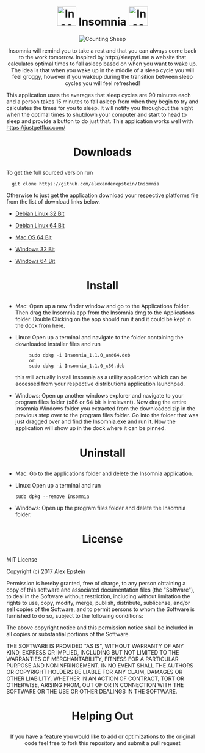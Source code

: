 # <h1 align="center"> <img src="https://github.com/alexanderepstein/Insomnia/blob/master/sleep_github.png" alt="Insomnia Logo" style="width:50px;height:50px;"> <label style="text-align:center"> Insomnia </label> <img src="https://github.com/alexanderepstein/Insomnia/blob/master/sleep_github.png" alt="Insomnia Logo" style="width:50px;height:50px;"> </h1>

<p align="center"><img  src="https://github.com/alexanderepstein/Insomnia/blob/master/giphy.gif" alt="Counting Sheep"></p>

<p align="center">
Insomnia will remind you to take a rest and that you can always come back to the work tomorrow.
Inspired by http://sleepyti.me a website that calculates optimal times to fall asleep based on when you want to wake up.
The idea is that when you wake up in the middle of a sleep cycle you will feel groggy, however if you wakeup during the
transition between sleep cycles you will feel refreshed!

This application uses the averages that sleep cycles are 90 minutes each and a person takes 15 minutes to fall asleep from when they begin to try and calculates the times for you to sleep. It will notify you throughout the night when the optimal times to shutdown your computer and start to head to sleep and provide a button to do just that. This application works well with https://justgetflux.com/  
</p>

# <p align="center" > Downloads </p>
To get the full sourced version run

      git clone https://github.com/alexanderepstein/Insomnia

Otherwise to just get the application download your respective platforms file from the list of download links below.

* <a href="https://goo.gl/bqXCmt">Debian Linux 32 Bit</a>

* <a href="https://goo.gl/FbHvLh">Debian Linux 64 Bit</a> 

* <a href="https://goo.gl/jMa9a5">Mac OS 64 Bit</a>

* <a href="https://goo.gl/bB61tc">Windows 32 Bit</a> 

* <a href="https://goo.gl/NuzRQ0">Windows 64 Bit</a> 

# <p align="center" > Install </p>

* Mac: Open up a new finder window and go to the Applications folder. Then drag the Insomnia.app from the Insomnia dmg to the Applications folder. Double Clicking on the app should run it and it could be kept in the dock from here.

* Linux: Open up a terminal and navigate to the folder containing the downloaded installer files and run

           sudo dpkg -i Insomnia_1.1.0_amd64.deb
           or
           sudo dpkg -i Insomnia_1.1.0_x86.deb
  this will actually install Insomnia as a utility application which can be accessed from your respective distributions application launchpad.

* Windows: Open up another windows explorer and navigate to your program files folder (x86 or 64 bit is irrelevant).  Now drag the entire Insomnia Windows folder you extracted  from the downloaded zip in the previous step over to the program files folder. Go into the folder that was just dragged over and find the Insomnia.exe and run it. Now the application will show up in the dock where it can be pinned.

# <p align="center" > Uninstall </p>

* Mac: Go to the applications folder and delete the Insomnia application.

* Linux: Open up a terminal and run

      sudo dpkg --remove Insomnia

* Windows: Open up the program files folder and delete the Insomnia folder.


# <p align="center" > License</p>

MIT License

Copyright (c) 2017 Alex Epstein

Permission is hereby granted, free of charge, to any person obtaining a copy of this software and associated documentation files (the "Software"), to deal in the Software without restriction, including without limitation the rights to use, copy, modify, merge, publish, distribute, sublicense, and/or sell copies of the Software, and to permit persons to whom the Software is furnished to do so, subject to the following conditions:

The above copyright notice and this permission notice shall be included in all copies or substantial portions of the Software.

THE SOFTWARE IS PROVIDED "AS IS", WITHOUT WARRANTY OF ANY KIND, EXPRESS OR IMPLIED, INCLUDING BUT NOT LIMITED TO THE WARRANTIES OF MERCHANTABILITY, FITNESS FOR A PARTICULAR PURPOSE AND NONINFRINGEMENT. IN NO EVENT SHALL THE AUTHORS OR COPYRIGHT HOLDERS BE LIABLE FOR ANY CLAIM, DAMAGES OR OTHER LIABILITY, WHETHER IN AN ACTION OF CONTRACT, TORT OR OTHERWISE, ARISING FROM, OUT OF OR IN CONNECTION WITH THE SOFTWARE OR THE USE OR OTHER DEALINGS IN THE SOFTWARE.

# <p align="center" > Helping Out </p>
<p align="center"> If you have a feature you would like to add or optimizations to the original code feel free to fork this repository and submit a pull request </p>
